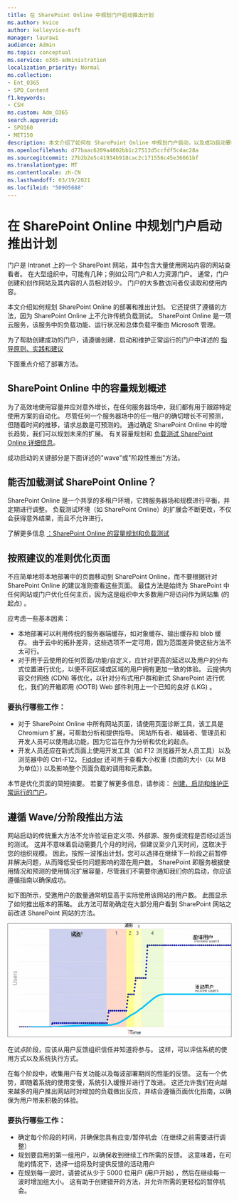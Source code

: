 ```yaml
---
title: 在 SharePoint Online 中规划门户启动推出计划
ms.author: kvice
author: kelleyvice-msft
manager: laurawi
audience: Admin
ms.topic: conceptual
ms.service: o365-administration
localization_priority: Normal
ms.collection:
- Ent_O365
- SPO_Content
f1.keywords:
- CSH
ms.custom: Adm_O365
search.appverid:
- SPO160
- MET150
description: 本文介绍了如何在 SharePoint Online 中规划门户启动，以及成功启动要执行的步骤
ms.openlocfilehash: d77baac6209a4002bb1c27513d5ccfdf5c4ac28a
ms.sourcegitcommit: 27b2b2e5c41934b918cac2c171556c45e36661bf
ms.translationtype: MT
ms.contentlocale: zh-CN
ms.lasthandoff: 03/19/2021
ms.locfileid: "50905688"
---
```

# <a name="planning-your-portal-launch-roll-out-plan-in-sharepoint-online"></a>在 SharePoint Online 中规划门户启动推出计划

门户是 Intranet 上的一个 SharePoint 网站，其中包含大量使用网站内容的网站查看者。 在大型组织中，可能有几种；例如公司门户和人力资源门户。 通常，门户创建和创作网站及其内容的人员相对较少。 门户的大多数访问者仅读取和使用内容。

本文介绍如何规划 SharePoint Online 的部署和推出计划。 它还提供了遵循的方法，因为 SharePoint Online 上不允许传统负载测试。 SharePoint Online 是一项云服务，该服务中的负载功能、运行状况和总体负载平衡由 Microsoft 管理。

为了帮助创建成功的门户，请遵循创建、启动和维护正常运行的门户中详述的 [指导原则、实践和建议](/sharepoint/portal-health) 

下面重点介绍了部署方法。

## <a name="overview-of-capacity-planning-in-sharepoint-online"></a>SharePoint Online 中的容量规划概述
为了高效地使用容量并应对意外增长，在任何服务器场中，我们都有用于跟踪特定使用方案的自动化。 尽管任何一个服务器场中的任一租户的确切增长不可预测，但随着时间的推移，请求总数是可预测的。 通过确定 SharePoint Online 中的增长趋势，我们可以规划未来的扩展。 有关容量规划和 [负载测试 SharePoint Online 详细信息](capacity-planning-and-load-testing-sharepoint-online.md)。

成功启动的关键部分是下面详述的"wave"或"阶段性推出"方法。 

## <a name="can-i-load-test-sharepoint-online"></a>能否加载测试 SharePoint Online？
SharePoint Online 是一个共享的多租户环境，它跨服务器场和规模进行平衡，并定期进行调整。 负载测试环境（如 SharePoint Online）的扩展会不断更改，不仅会获得意外结果，而且不允许进行。 

了解更多信息  [：SharePoint Online 的容量规划和负载测试](capacity-planning-and-load-testing-sharepoint-online.md)

## <a name="optimize-pages-by-following-recommended-guidelines"></a>按照建议的准则优化页面
不应简单地将本地部署中的页面移动到 SharePoint Online，而不要根据针对 SharePoint Online 的建议准则查看这些页面。 最佳方法是始终为 SharePoint 中任何网站或门户优化任何主页，因为这是组织中大多数用户将访问作为网站集 (的起点) 。

应考虑一些基本因素：
- 本地部署可以利用传统的服务器端缓存，如对象缓存、输出缓存和 blob 缓存。 由于云中的拓扑差异，这些选项不一定可用，因为范围差异使这些方法不太可行。
- 对于用于云使用的任何页面/功能/自定义，应针对更高的延迟以及用户的分布式位置进行优化，以便不同区域或区域的用户拥有更加一致的体验。 云提供内容交付网络 (CDN) 等优化，以针对分布式用户群和新式 SharePoint 进行优化，我们的开箱即用 (OOTB) Web 部件利用上一个已知的良好 (LKG) 。

### <a name="what-to-do"></a>要执行哪些工作：
 - 对于 SharePoint Online 中所有网站[](./page-diagnostics-for-spo.md)页面，请使用页面诊断工具，该工具是 Chromium 扩展，可帮助分析和提供指导。 网站所有者、编辑者、管理员和开发人员可以使用此功能，因为它旨在作为分析和优化的起点。
 - 开发人员还应在新式页面上使用开发工具（如 F12 浏览器开发人员工具）以及浏览器中的 Ctrl-F12。 [Fiddler](https://www.telerik.com/download/fiddler) 还可用于查看大小权重 (页面的大小（以 MB 为单位）) 以及影响整个页面负载的调用和元素数。 

本节是优化页面的简短摘要。  若要了解更多信息，请参阅：  [创建、启动和维护正常运行的门户](/sharepoint/portal-health)。

## <a name="follow-a-wave--phased-roll-out-approach"></a>遵循 Wave/分阶段推出方法
网站启动的传统重大方法不允许验证自定义项、外部源、服务或流程是否经过适当的测试。 这并不意味着启动需要几个月的时间，但建议至少几天时间，这取决于您的组织规模。 因此，按照一波推出计划，您可以选择在继续下一阶段之前暂停并解决问题，从而降低受任何问题影响的潜在用户数。 SharePoint 即服务根据使用情况和预测的使用情况扩展容量，尽管我们不需要你通知我们你的启动，你应该遵循指南以确保成功。
  
如下图所示，受邀用户的数量通常明显高于实际使用该网站的用户数。 此图显示了如何推出版本的策略。 此方法可帮助确定在大部分用户看到 SharePoint 网站之前改进 SharePoint 网站的方法。
  
![显示受邀并且处于活动状态的用户的图形](../media/0bc14a20-9420-4986-b9b9-fbcd2c6e0fb9.png)
  
在试点阶段，应该从用户反馈组织信任并知道将参与。 这样，可以评估系统的使用方式以及系统执行方式。
  
在每个阶段中，收集用户有关功能以及每波部署期间的性能的反馈。 这有一个优势，即随着系统的使用变慢，系统引入缓慢并进行了改进。 这还允许我们在向越来越多的用户推出网站时对增加的负载做出反应，并结合遵循页面优化指南，以确保为用户带来积极的体验。

### <a name="what-to-do"></a>要执行哪些工作：
- 确定每个阶段的时间，并确保您具有应变/暂停机会（在继续之前需要进行调整）
- 规划要启用的第一组用户，以确保收到继续工作所需的反馈。 这意味着，在可能的情况下，选择一组将及时提供反馈的活动用户
- 在规划每一波时，请尝试从少于 5000 位用户 (用户开始) ，然后在继续每一波时增加组大小。 这有助于创建错开的方法，并允许所需的更轻松的暂停机会。